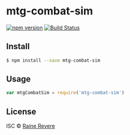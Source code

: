 # mtg-combat-sim
[![npm version](https://img.shields.io/npm/v/mtg-combat-sim.svg)](https://npmjs.org/package/mtg-combat-sim)
[![Build Status](https://travis-ci.org/raineorshine/mtg-combat-sim.svg?branch=master)](https://travis-ci.org/raineorshine/mtg-combat-sim)



## Install

```sh
$ npm install --save mtg-combat-sim
```

## Usage

```js
var mtgCombatSim = require('mtg-combat-sim')
```

## License

ISC © [Raine Revere](https://github.com/raineorshine)
